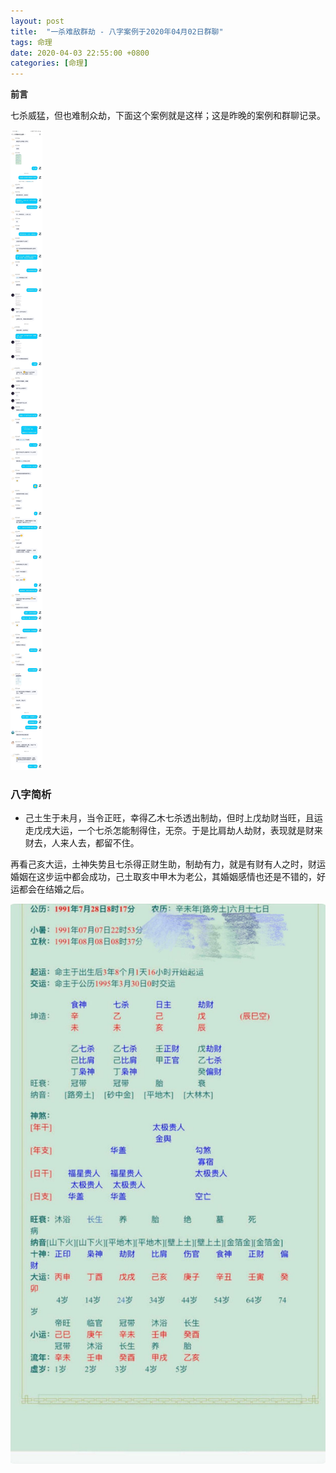 ```yaml
---
layout: post
title:  "一杀难敌群劫 - 八字案例于2020年04月02日群聊"
tags: 命理
date: 2020-04-03 22:55:00 +0800
categories: [命理] 
---
```


**前言**

七杀威猛，但也难制众劫，下面这个案例就是这样；这是昨晚的案例和群聊记录。

![01](/img/2020-04-03-bazi-anli/bz.jpg)

### 八字简析

- 己土生于未月，当令正旺，幸得乙木七杀透出制劫，但时上戊劫财当旺，且运走戊戌大运，一个七杀怎能制得住，无奈。于是比肩劫人劫财，表现就是财来财去，人来人去，都留不住。

再看己亥大运，土神失势且七杀得正财生助，制劫有力，就是有财有人之时，财运婚姻在这步运中都会成功，己土取亥中甲木为老公，其婚姻感情也还是不错的，好运都会在结婚之后。

![00](/img/2020-04-03-bazi-anli/bz1991.jpg)

